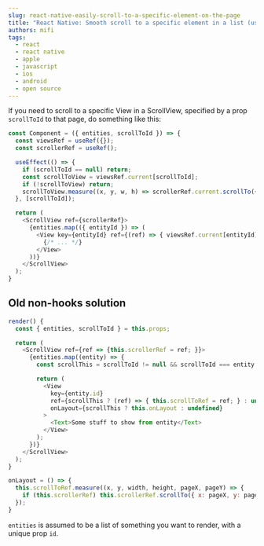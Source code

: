 ```yaml
---
slug: react-native-easily-scroll-to-a-specific-element-on-the-page
title: "React Native: Smooth scroll to a specific element in a list (using hooks)"
authors: mifi
tags:
  - react
  - react native
  - apple
  - javascript
  - ios
  - android
  - open source
---
```


If you need to scroll to a specific View in a ScrollView, specified by a prop `scrollToId` to that page, do something like this:

```javascript
const Component = ({ entities, scrollToId }) => {
  const viewsRef = useRef({});
  const scrollerRef = useRef();

  useEffect(() => {
    if (scrollToId == null) return;
    const scrollToView = viewsRef.current[scrollToId];
    if (!scrollToView) return;
    scrollToView.measure((x, y, w, h) => scrollerRef.current.scrollTo({ x, y }));
  }, [scrollToId]);

  return (
    <ScrollView ref={scrollerRef}>
      {entities.map(({ entityId }) => (
        <View key={entityId} ref={(ref) => { viewsRef.current[entityId] = ref; }}>
          {/* ... */}
        </View>
      ))}
    </ScrollView>
  );
}
```

## Old non-hooks solution
```javascript
render() {
  const { entities, scrollToId } = this.props;

  return (
    <ScrollView ref={ref => {this.scrollerRef = ref; }}>
      {entities.map((entity) => {
        const scrollThis = scrollToId != null && scrollToId === entity.id;

        return (
          <View
            key={entity.id}
            ref={scrollThis ? (ref) => { this.scrollToRef = ref; } : undefined}
            onLayout={scrollThis ? this.onLayout : undefined}
          >
            <Text>Some stuff to show from entity</Text>
          </View>
        );
      })}
    </ScrollView>
  );
}

onLayout = () => {
  this.scrollToRef.measure((x, y, width, height, pageX, pageY) => {
    if (this.scrollerRef) this.scrollerRef.scrollTo({ x: pageX, y: pageY });
  });
}
```

`entities` is assumed to be a list of something you want to render, with a unique prop `id`.
